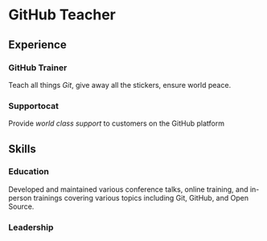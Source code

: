 # GitHub Teacher


## Experience

### GitHub Trainer

Teach all things *Git*, give away all the stickers, ensure world peace.



### Supportocat

Provide _world class support_ to customers on the GitHub platform

## Skills

### Education

Developed and maintained various conference talks, online training, and in-person trainings covering various topics including Git, GitHub, and Open Source.

### Leadership

